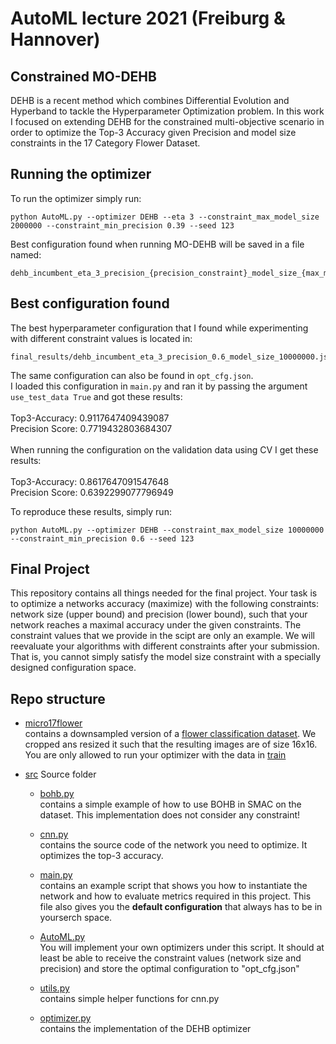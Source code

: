 # AutoML lecture 2021 (Freiburg & Hannover)
## Constrained MO-DEHB

DEHB is a recent method which combines Differential Evolution and Hyperband to tackle the
Hyperparameter Optimization problem. In this work I focused on extending DEHB for the constrained multi-objective scenario
in order to optimize the Top-3 Accuracy given Precision and model size constraints in the 17 Category Flower Dataset.

## Running the optimizer

To run the optimizer simply run: <BR>
```
python AutoML.py --optimizer DEHB --eta 3 --constraint_max_model_size 2000000 --constraint_min_precision 0.39 --seed 123
```
Best configuration found when running MO-DEHB will be saved in a file named: 
```
dehb_incumbent_eta_3_precision_{precision_constraint}_model_size_{max_model_size_constraint}.json
```
## Best configuration found
The best hyperparameter configuration that I found while experimenting with different constraint values is located in:
```
final_results/dehb_incumbent_eta_3_precision_0.6_model_size_10000000.json
```
The same configuration can also be found in ``opt_cfg.json``.<BR>
I loaded this configuration in ``main.py`` and ran it by passing the argument ``use_test_data True`` and got these results:<BR><BR>
Top3-Accuracy: 0.9117647409439087<BR>
Precision Score: 0.7719432803684307<BR><BR>
When running the configuration on the validation data using CV I get these results:<BR><BR>
Top3-Accuracy: 0.8617647091547648<BR>
Precision Score: 0.6392299077796949

To reproduce these results, simply run:<BR> 
```
python AutoML.py --optimizer DEHB --constraint_max_model_size 10000000 --constraint_min_precision 0.6 --seed 123
```
## Final Project

This repository contains all things needed for the final project.
Your task is to optimize a networks accuracy (maximize) with the following constraints: network size (upper bound) and precision (lower bound),
such that your network reaches a maximal accuracy under the given constraints.
The constraint values that we provide in the scipt are only an example. We will reevaluate your algorithms with different constraints after your submission. That is, you cannot 
simply satisfy the model size constraint with a specially designed configuration space.

## Repo structure
* [micro17flower](micro17flower) <BR>
  contains a downsampled version of a [flower classification dataset](http://www.robots.ox.ac.uk/~vgg/data/flowers/17/index.html).
  We cropped ans resized it such that the resulting images are of size 16x16. You are only allowed to run your optimizer with the data in [train](micro17flower/train)

* [src](src) Source folder      
    * [bohb.py](src/bohb.py) <BR>
      contains a simple example of how to use BOHB in SMAC on the dataset. This implementation does not consider any constraint!
    
    * [cnn.py](src/cnn.py)<BR>
      contains the source code of the network you need to optimize. It optimizes the top-3 accuracy.
    
    * [main.py](src/main.py)<BR>
      contains an example script that shows you how to instantiate the network and how to evaluate metrics required 
      in this project. This file also gives you the **default configuration** that always has to be in yourserch space.

    * [AutoML.py](src/AutoML.py) <BR>
      You will implement your own optimizers under this script. It should at least be able to receive the constraint values (network size and precision) and 
      store the optimal configuration to "opt_cfg.json"
    
    * [utils.py](src/utils.py)<BR>
      contains simple helper functions for cnn.py
      
    * [optimizer.py](src/optimizer.py)<BR>
      contains the implementation of the DEHB optimizer
